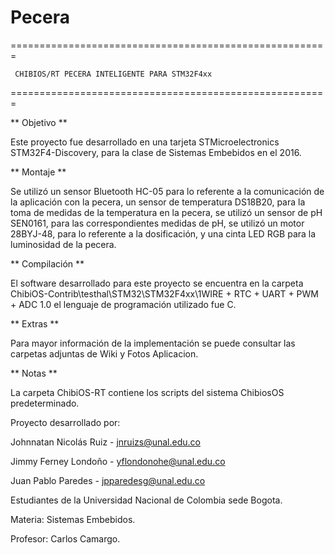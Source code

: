 # Pecera

=======================================================

     CHIBIOS/RT PECERA INTELIGENTE PARA STM32F4xx

=======================================================

** Objetivo **

Este proyecto fue desarrollado en una tarjeta STMicroelectronics 
STM32F4-Discovery, para la clase de Sistemas Embebidos en el 2016.


** Montaje **

Se utilizó un sensor Bluetooth HC-05 para lo referente a la comunicación 
de la aplicación con la pecera, un sensor de temperatura DS18B20, para 
la toma de medidas de la temperatura en la pecera, se utilizó un sensor 
de pH SEN0161, para las correspondientes medidas de pH, se utilizó un 
motor 28BYJ-48, para lo referente a la dosificación, y una cinta LED RGB
para la luminosidad de la pecera.
 

** Compilación **

El software desarrollado para este proyecto se encuentra en la carpeta 
ChibiOS-Contrib\testhal\STM32\STM32F4xx\1WIRE + RTC + UART + PWM + ADC 1.0
el lenguaje de programación utilizado fue C.


** Extras **

Para mayor información de la implementación se puede consultar las carpetas
adjuntas de Wiki y Fotos Aplicacion.


**  Notas **

La carpeta ChibiOS-RT contiene los scripts del sistema ChibiosOS predeterminado.


Proyecto desarrollado por:

Johnnatan Nicolás Ruiz   -   jnruizs@unal.edu.co

Jimmy Ferney Londoño     -   yflondonohe@unal.edu.co

Juan Pablo Paredes       -   jpparedesg@unal.edu.co


Estudiantes de la Universidad Nacional de Colombia sede Bogota.

Materia: Sistemas Embebidos.

Profesor: Carlos Camargo.